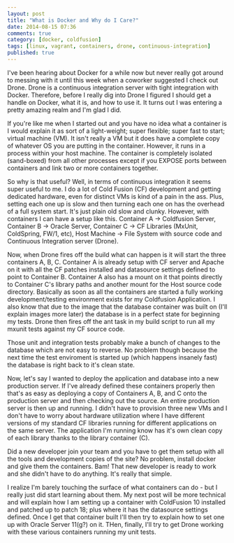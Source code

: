 ```yaml
---
layout: post
title: "What is Docker and Why do I Care?"
date: 2014-08-15 07:36
comments: true
category: [docker, coldfusion]
tags: [linux, vagrant, containers, drone, continuous-integration]
published: true
---
```

I've been hearing about Docker for a while now but never really got around to messing with it until this week when a coworker suggested I check out Drone.  Drone is a continuous integration server with tight integration with Docker.  Therefore, before I really dig into Drone I figured I should get a handle on Docker, what it is, and how to use it.  It turns out I was entering a pretty amazing realm and I'm glad I did.


If you're like me when I started out and you have no idea what a container is I would explain it as sort of a light-weight; super flexible; super fast to start; virtual machine (VM).  It isn't really a VM but it does have a complete copy of whatever OS you are putting in the container.  However, it runs in a process within your host machine.  The container is completely isolated (sand-boxed) from all other processes except if you EXPOSE ports between containers and link two or more containers together.

So why is that useful?  Well, in terms of continuous integration it seems super useful to me.  I do a lot of Cold Fusion (CF) development and getting dedicated hardware, even for distinct VMs is kind of a pain in the ass.  Plus, setting each one up is slow and then turning each one on has the overhead of a full system start.  It's just plain old slow and clunky.  However, with containers I can have a setup like this.  Container A -> Coldfusion Server,  Container B -> Oracle Server, Container C -> CF Libraries (MxUnit, ColdSpring, FW/1, etc), Host Machine -> File System with source code and Continuous Integration server (Drone).

Now, when Drone fires off the build what can happen is it will start the three containers A, B, C.  Container A is already setup with CF server and Apache on it with all the CF patches installed and datasource settings defined to point to Container B.  Container A also has a mount on it that points directly to Container C's library paths and another mount for the Host source code directory.  Basically as soon as all the containers are started a fully working development/testing environment exists for my Coldfusion Application.  I also know that due to the image that the database container was built on (I'll explain images more later) the database is in a perfect state for beginning my tests.  Drone then fires off the ant task in my build script to run all my mxunit tests against my CF source code.

Those unit and integration tests probably make a bunch of changes to the database which are not easy to reverse.  No problem though because the next time the test enviroment is started up (which happens insanely fast) the database is right back to it's clean state.  

Now, let's say I wanted to deploy the application and database into a new production server.  If I've already defined these containers properly then that's as easy as deploying a copy of Containers A, B, and C onto the production server and then checking out the source.  An entire production server is then up and running.  I didn't have to provision three new VMs and I don't have to worry about hardware utilization where I have different versions of my standard CF libraries running for different applications on the same server.  The application I'm running know has it's own clean copy of each library thanks to the library container (C).

Did a new developer join your team and you have to get them setup with all the tools and development copies of the site?  No problem, install docker and give them the containers.  Bam!  That new developer is ready to work and she didn't have to do anything.  It's really that simple.

I realize I'm barely touching the surface of what containers can do - but I really just did start learning about them.  My next post will be more technical and will explain how I am setting up a container with ColdFusion 10 installed and patched up to patch 18; plus where it has the datasource settings defined.  Once I get that container built I'll then try to explain how to set one up with Oracle Server 11(g?) on it.  THen, finally, I'll try to get Drone working with these various containers running my unit tests.
